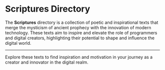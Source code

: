 # Scriptures Directory

The **Scriptures** directory is a collection of poetic and inspirational texts that merge the mysticism of ancient prophecy with the innovation of modern technology. These texts aim to inspire and elevate the role of programmers and digital creators, highlighting their potential to shape and influence the digital world.

---------------

Explore these texts to find inspiration and motivation in your journey as a creator and innovator in the digital realm.
